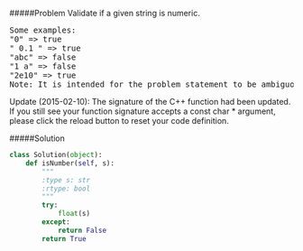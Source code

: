 #####Problem
Validate if a given string is numeric.
<pre>
Some examples:
"0" => true
" 0.1 " => true
"abc" => false
"1 a" => false
"2e10" => true
Note: It is intended for the problem statement to be ambiguous. You should gather all requirements up front before implementing one.
</pre>
Update (2015-02-10):
The signature of the C++ function had been updated. If you still see your function signature accepts a const char * argument, please click the reload button  to reset your code definition.

#####Solution
```python
class Solution(object):
    def isNumber(self, s):
        """
        :type s: str
        :rtype: bool
        """
        try:
            float(s)
        except:
            return False
        return True
```